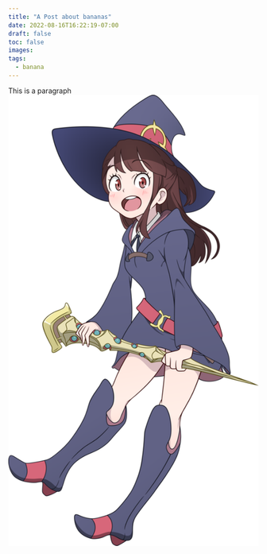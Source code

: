 ```yaml
---
title: "A Post about bananas"
date: 2022-08-16T16:22:19-07:00
draft: false
toc: false
images: 
tags:
  - banana
---
```


This is a paragraph
![Akko, magical](/static/img/akko.png)